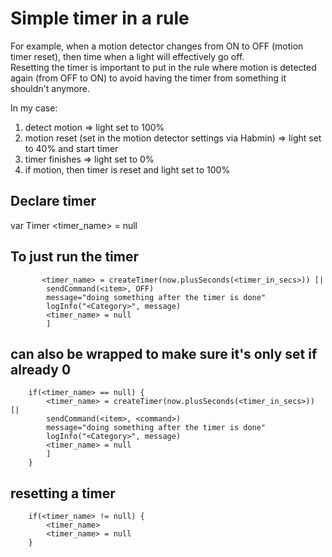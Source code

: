 # Simple timer in a rule

For example, when a motion detector changes from ON to OFF (motion timer reset), then time when a light will effectively go off.  
Resetting the timer is important to put in the rule where motion is detected again (from OFF to ON) to avoid having the timer from something it shouldn't anymore.  

In my case:  
1. detect motion => light set to 100%  
2. motion reset (set in the motion detector settings via Habmin) => light set to 40% and start timer  
3. timer finishes => light set to 0%  
4. if motion, then timer is reset and light set to 100%  

## Declare timer
var Timer <timer_name> = null

## To just run the timer
```
       <timer_name> = createTimer(now.plusSeconds(<timer_in_secs>)) [|
        sendCommand(<item>, OFF)
        message="doing something after the timer is done"
        logInfo("<Category>", message)
        <timer_name> = null
        ]
```

## can also be wrapped to make sure it's only set if already 0
```
    if(<timer_name> == null) {
        <timer_name> = createTimer(now.plusSeconds(<timer_in_secs>)) [|
        sendCommand(<item>, <command>)
        message="doing something after the timer is done"
        logInfo("<Category>", message)
        <timer_name> = null
        ]
    }
```

## resetting a timer
```
    if(<timer_name> != null) {
        <timer_name>
        <timer_name> = null
    }
```
